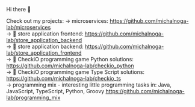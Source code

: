 Hi there 👋

Check out my projects:
-> microservices: https://github.com/michalnoga-lab/microservices</br>
-> 🔭 store application frontend: https://github.com/michalnoga-lab/store_application_backend</br>
-> 🔭 store application backend: https://github.com/michalnoga-lab/store_application_frontend</br>
-> 🌱 CheckiO programming game Python solutions: https://github.com/michalnoga-lab/checkio_python</br>
-> 🌱 CheckiO programming game Type Script solutions: https://github.com/michalnoga-lab/checkio_ts</br>
-> programming mix - interesting little programming tasks in: Java, JavaScript, TypeScript, Python, Groovy https://github.com/michalnoga-lab/programming_mix</br>


<!--
Here are some ideas to get you started:

- 🔭 I’m currently working on ...
- 🌱 I’m currently learning ...
- 👯 I’m looking to collaborate on ...
- 🤔 I’m looking for help with ...
- 💬 Ask me about ...
- 📫 How to reach me: ...
- 😄 Pronouns: ...
- ⚡ Fun fact: ...
-->
